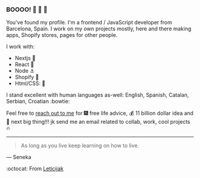 ### BOOOO! :ghost: :ghost: :ghost:

You've found my profile.
I'm a frontend / JavaScript developer from Barcelona, Spain. 
I work on my own projects mostly, here and there making apps, Shopify stores, pages for other people.

I work with:
- Nextjs :speedboat:
- React :ship:
- Node  :anchor:
- Shopify :bullettrain_front:
- Html/CSS: :roller_coaster:

I stand excellent with human languages as-well: English, Spanish, Catalan, Serbian, Croatian :bowtie:

Feel free to [reach out to me](mailto:faustofelus84@gmail.com) for :fireworks: free life advice, :moneybag: 11 billion dollar idea and :sparkler: next big thing!!!
jk send me an email related to collab, work, cool projects :fire:

---

> As long as you live keep learning on how to live.

— Seneka

:octocat: From [Leticijak](https://github.com/Leticijak)
